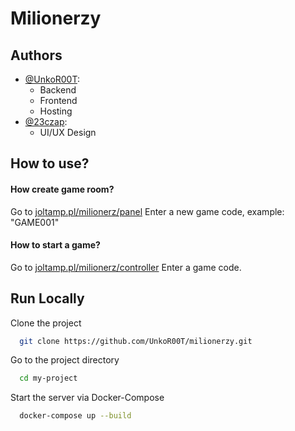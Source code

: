 # Milionerzy


## Authors

- [@UnkoR00T](https://github.com/UnkoR00T):
  - Backend 
  - Frontend
  - Hosting
- [@23czap](https://github.com/23czap):
  - UI/UX Design


## How to use?

#### How create game room?

Go to [joltamp.pl/milionerz/panel](https://joltamp.pl/milionerz/panel)
Enter a new game code, example: "GAME001"

#### How to start a game?

Go to [joltamp.pl/milionerz/controller](https://joltamp.pl/milionerz/controller)
Enter a game code.


## Run Locally

Clone the project

```bash
  git clone https://github.com/UnkoR00T/milionerzy.git
```

Go to the project directory

```bash
  cd my-project
```

Start the server via Docker-Compose

```bash
  docker-compose up --build
```

